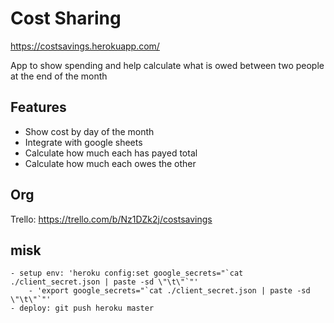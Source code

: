 # Cost Sharing

https://costsavings.herokuapp.com/

App to show spending and help calculate what is owed between two people at the end of the month

## Features

- Show cost by day of the month
- Integrate with google sheets
- Calculate how much each has payed total
- Calculate how much each owes the other

## Org

Trello: https://trello.com/b/Nz1DZk2j/costsavings

## misk 

```
- setup env: 'heroku config:set google_secrets="`cat ./client_secret.json | paste -sd \"\t\"`"'
    - 'export google_secrets="`cat ./client_secret.json | paste -sd \"\t\"`"'
- deploy: git push heroku master
```